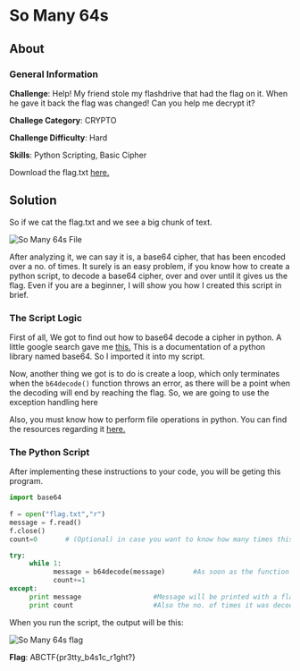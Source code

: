# So Many 64s
## About

### General Information

__Challenge__: Help! My friend stole my flashdrive that had the flag on it. When he gave it back the flag was changed! Can you help me decrypt it?

__Challege Category__: CRYPTO

__Challenge Difficulty__: Hard

__Skills__: Python Scripting, Basic Cipher

Download the flag.txt [here.](https://mega.nz/file/OHhUyIqA#H9WxSdG1O7eVcCm0dffggNB0-dBemSpBAXiZ0OXJnLk)

## Solution

So if we cat the flag.txt and we see a big chunk of text.

![So Many 64s File](https://github.com/iParamjotSingh/WriteUps/blob/master/CTFlearn/So%20many%2064s/Images/file.png)

After analyzing it, we can say it is, a base64 cipher, that has been encoded over a no. of times. It surely is an easy problem, if you know how to create a python script, to decode a base64 cipher, over and over until it gives us the flag.
Even if you are a beginner, I will show you how I created this script in brief.

### The Script Logic

First of all, We got to find out how to base64 decode a cipher in python. A little google search gave me [this.](https://docs.python.org/2/library/base64.html)
This is a documentation of a python library named base64. So I imported it into my script.

Now, another thing we got is to do is create a loop, which only terminates when the ```b64decode()``` function throws an error, as there will be a point when the decoding will end by reaching the flag. So, we are going to use the exception handling here

Also, you must know how to perform file operations in python. You can find the resources regarding it [here.](https://www.geeksforgeeks.org/file-handling-python/)

### The Python Script

After implementing these instructions to your code, you will be geting this program.

```python
import base64                                                                
                                                                                            
f = open("flag.txt","r")                                                                    
message = f.read()                                                                          
f.close()
count=0       # (Optional) in case you want to know how many times this was encoded with base64.

try:
     while 1:
           message = b64decode(message)       #As soon as the function throws an error
           count+=1
except:
     print message                  #Message will be printed with a flag
     print count                    #Also the no. of times it was decoded
```

When you run the script, the output will be this:

![So Many 64s flag](https://github.com/iParamjotSingh/WriteUps/blob/master/CTFlearn/So%20many%2064s/Images/flag.png)

__Flag__: ABCTF{pr3tty_b4s1c_r1ght?}
